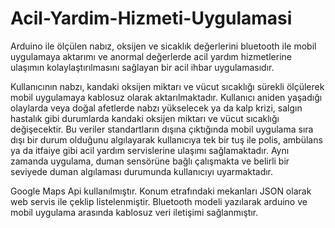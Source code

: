# Acil-Yardim-Hizmeti-Uygulamasi
Arduino ile ölçülen nabız, oksijen ve sicaklık değerlerini bluetooth ile mobil uygulamaya aktarımı ve anormal değerlerde acil yardım hizmetlerine ulaşımın kolaylaştırılmasını sağlayan bir acil ihbar uygulamasıdır.

Kullanıcının nabzı, kandaki oksijen miktarı ve vücut sıcaklığı sürekli ölçülerek mobil uygulamaya kablosuz olarak aktarılmaktadır. Kullanıcı aniden yaşadığı olaylarda veya doğal afetlerde nabzı yükselecek ya da kalp krizi, salgın hastalık gibi durumlarda kandaki oksijen miktarı ve vücut sıcaklığı değişecektir. Bu veriler standartların dışına çıktığında mobil uygulama sıra dışı bir durum olduğunu algılayarak kullanıcıya tek bir tuş ile polis, ambülans ya da itfaiye gibi acil yardım servislerine ulaşımı sağlamaktadır. Aynı zamanda uygulama, duman sensörüne bağlı çalışmakta ve belirli bir seviyede duman algılaması durumunda kullanıcıyı uyarmaktadır. 

Google Maps Api kullanılmıştır.
Konum etrafındaki mekanları JSON olarak web servis ile çeklip listelenmiştir.
Bluetooth modeli yazılarak arduino ve mobil uygulama arasında kablosuz veri iletişimi sağlanmıştır.

